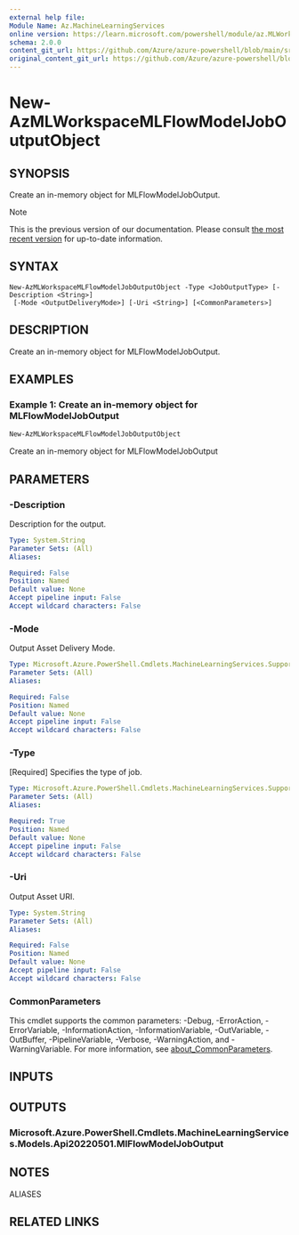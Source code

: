 ```yaml
---
external help file: 
Module Name: Az.MachineLearningServices
online version: https://learn.microsoft.com/powershell/module/az.MLWorkspace/new-AzMLWorkspaceMLFlowModelJobOutputObject
schema: 2.0.0
content_git_url: https://github.com/Azure/azure-powershell/blob/main/src/MachineLearningServices/help/New-AzMLWorkspaceMLFlowModelJobOutputObject.md
original_content_git_url: https://github.com/Azure/azure-powershell/blob/main/src/MachineLearningServices/help/New-AzMLWorkspaceMLFlowModelJobOutputObject.md
---
```


# New-AzMLWorkspaceMLFlowModelJobOutputObject

## SYNOPSIS
Create an in-memory object for MLFlowModelJobOutput.

> [!NOTE]
>This is the previous version of our documentation. Please consult [the most recent version](/powershell/module/az.machinelearningservices/new-azmlworkspacemlflowmodeljoboutputobject) for up-to-date information.

## SYNTAX

```
New-AzMLWorkspaceMLFlowModelJobOutputObject -Type <JobOutputType> [-Description <String>]
 [-Mode <OutputDeliveryMode>] [-Uri <String>] [<CommonParameters>]
```

## DESCRIPTION
Create an in-memory object for MLFlowModelJobOutput.

## EXAMPLES

### Example 1: Create an in-memory object for MLFlowModelJobOutput
```powershell
New-AzMLWorkspaceMLFlowModelJobOutputObject
```

Create an in-memory object for MLFlowModelJobOutput

## PARAMETERS

### -Description
Description for the output.

```yaml
Type: System.String
Parameter Sets: (All)
Aliases:

Required: False
Position: Named
Default value: None
Accept pipeline input: False
Accept wildcard characters: False
```

### -Mode
Output Asset Delivery Mode.

```yaml
Type: Microsoft.Azure.PowerShell.Cmdlets.MachineLearningServices.Support.OutputDeliveryMode
Parameter Sets: (All)
Aliases:

Required: False
Position: Named
Default value: None
Accept pipeline input: False
Accept wildcard characters: False
```

### -Type
[Required] Specifies the type of job.

```yaml
Type: Microsoft.Azure.PowerShell.Cmdlets.MachineLearningServices.Support.JobOutputType
Parameter Sets: (All)
Aliases:

Required: True
Position: Named
Default value: None
Accept pipeline input: False
Accept wildcard characters: False
```

### -Uri
Output Asset URI.

```yaml
Type: System.String
Parameter Sets: (All)
Aliases:

Required: False
Position: Named
Default value: None
Accept pipeline input: False
Accept wildcard characters: False
```

### CommonParameters
This cmdlet supports the common parameters: -Debug, -ErrorAction, -ErrorVariable, -InformationAction, -InformationVariable, -OutVariable, -OutBuffer, -PipelineVariable, -Verbose, -WarningAction, and -WarningVariable. For more information, see [about_CommonParameters](http://go.microsoft.com/fwlink/?LinkID=113216).

## INPUTS

## OUTPUTS

### Microsoft.Azure.PowerShell.Cmdlets.MachineLearningServices.Models.Api20220501.MlFlowModelJobOutput

## NOTES

ALIASES

## RELATED LINKS

